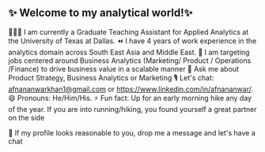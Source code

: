 ## ✨ Welcome to my analytical world!✨


👨🏻‍💻 I am currently a Graduate Teaching Assistant for Applied Analytics at the University of Texas at Dallas.
⏪ I have 4 years of work experience in the analytics domain across South East Asia and Middle East.
🥇 I am targeting jobs centered around Business Analytics (Marketing/ Product / Operations /Finance) to drive business value in a scalable manner
💬 Ask me about Product Strategy, Business Analytics or Marketing
🎙️ Let's chat: afnananwarkhan1@gmail.com or https://www.linkedin.com/in/afnananwar/.
😄 Pronouns: He/Him/His.
⚡ Fun fact: Up for an early morning hike any day of the year. If you are into running/hiking, you found yourself a great partner on the side


🚀 If my profile looks reasonable to you, drop me a message and let's have a chat
